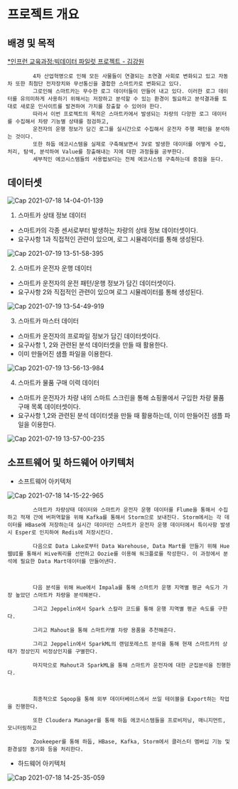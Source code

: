 # 프로젝트 개요

## 배경 및 목적

[*인프런 교육과정:빅데이터 파일럿 프로젝트 - 김강원](https://www.inflearn.com/course/%EB%B9%85%EB%8D%B0%EC%9D%B4%ED%84%B0-%ED%8C%8C%EC%9D%BC%EB%9F%BF-%ED%94%84%EB%A1%9C%EC%A0%9D%ED%8A%B8/dashboard)

            4차 산업혁명으로 인해 모든 사물들이 연결되는 초연결 사회로 변화되고 있고 자동차 또한 최첨단 전자장치와 무선통신을 결합한 스마트카로 변화되고 있다.
            그로인해 스마트카는 무수한 로그 데이터들이 만들어 내고 있다. 이러한 로그 데이터를 유의미하게 사용하기 위해서는 저장하고 분석할 수 있는 환경이 필요하고 분석결과를 토대로 새로운 인사이트를 발견하여 가치를 창출할 수 있어야 한다.
            따라서 이번 프로젝트의 목적은 스마트카에서 발생되는 차량의 다양한 로그 데이터를 수집해서 차량 기능별 상태를 점검하고,
            운전자의 운행 정보가 담긴 로그를 실시간으로 수집해서 운전자 주행 패턴을 분석하는 것이다.
            또한 하둡 에코시스템을 실제로 구축해보면서 3V로 발생한 데이터를 어떻게 수집, 처리, 탐색, 분석하여 Value를 창출해내는 지에 대한 과정들을 공부한다.
            세부적인 에코시스템들의 사용법보다는 전체 에코시스템 구축하는데 중점을 둔다.


## 데이터셋

![Cap 2021-07-18 14-04-01-139](https://user-images.githubusercontent.com/76901290/126056486-c3d374b8-d107-467d-b425-5c5aa59f3b5a.png)


1. 스마트카 상태 정보 데이터

- 스마트카의 각종 센서로부터 발생하는 차량의 상태 정보 데이터셋이다.
- 요구사항 1과 직접적인 관련이 있으며, 로그 시뮬레이터를 통해 생성된다.

![Cap 2021-07-19 13-51-58-395](https://user-images.githubusercontent.com/76901290/126105206-6340b059-20a6-42e6-ab35-b029c21de131.png)



2. 스마트카 운전자 운행 데이터

- 스마트카 운전자의 운전 패턴/운행 정보가 담긴 데이터셋이다.
- 요구사항 2와 직접적인 관련이 있으며 로그 시뮬레이터를 통해 생성된다.

![Cap 2021-07-19 13-54-49-919](https://user-images.githubusercontent.com/76901290/126105212-59043593-1f8f-4665-aff1-77ab125178ab.png)


3. 스마트카 마스터 데이터

- 스마트카 운전자의 프로파일 정보가 담긴 데이터셋이다.
- 요구사항 1, 2와 관련된 분석 데이터셋을 만들 때 활용한다.
- 이미 만들어진 샘플 파일을 이용한다.

![Cap 2021-07-19 13-56-13-984](https://user-images.githubusercontent.com/76901290/126105219-510f07ef-3a6d-43b2-b39e-de63d28e468b.png)



4. 스마트카 물품 구매 이력 데이터

- 스마트카 운전자가 차량 내의 스마트 스크린을 통해 쇼핑몰에서 구입한 차량 물품 구매 목록 데이터셋이다.
- 요구사항 1,2와 관련된 분석 데이터셋을 만들 때 활용하는데, 이미 만들어진 샘플 파일을 이용한다.

![Cap 2021-07-19 13-57-00-235](https://user-images.githubusercontent.com/76901290/126105224-4f551086-6ada-4f63-9024-9df3688bc6ce.png)






## 소프트웨어 및 하드웨어 아키텍처

- 소프트웨어 아키텍처

![Cap 2021-07-18 14-15-22-965](https://user-images.githubusercontent.com/76901290/126056671-7bf478aa-c66b-4d7b-84f5-4fbe28957ccf.jpg)


            스마트카 차량상태 데이터와 스마트카 운전자 운행 데이터를 Flume을 통해서 수집하고 적재 간에 버퍼역할을 위해 Kafka를 통해서 Storm으로 보내진다. Storm에서는 각 데이터를 HBase에 저장하는데 실시간 데이터인 스마트카 운전자 운행 데이터에서 특이사항 발생 시 Esper로 인지하여 Redis에 저장시킨다.
            
            다음으로 Data Lake로부터 Data Warehouse, Data Mart를 만들기 위해 Hue 웹UI를 통해서 Hive쿼리를 선언하고 Oozie를 이용해 워크플로를 작성한다. 이 과정에서 분석에 필요한 Data Mart데이터를 만들어낸다.
            
             
            
            다음 분석을 위해 Hue에서 Impala를 통해 스마트카 운행 지역별 평균 속도가 가장 높았던 스마트카 차량을 분석해본다.
            
            그리고 Jeppelin에서 Spark 스칼라 코드를 통해 운행 지역별 평균 속도를 구한다.
            
            그리고 Mahout을 통해 스마트카별 차량 용품을 추천해준다.
            
            그리고 Jeppelin에서 SparkML의 랜덤포레스트 분석을 통해 현재 스마트카의 상태가 정상인지 비정상인지를 구별한다.
            
            마지막으로 Mahout과 SparkML을 통해 스마트카 운전자에 대한 군집분석을 진행한다.
            
             
            
            최종적으로 Sqoop을 통해 외부 데이터베이스에서 쓰일 테이블을 Export하는 작업을 진행한다.
            
            또한 Cloudera Manager를 통해 하둡 에코시스템들을 프로비저닝, 매니지먼트, 모니터링하고
            
            Zookeeper를 통해 하둡, HBase, Kafka, Storm에서 클러스터 멤버십 기능 및 환경설정 동기화 등을 처리한다.


- 하드웨어 아키텍처

![Cap 2021-07-18 14-25-35-059](https://user-images.githubusercontent.com/76901290/126056804-b0f83b0a-e9c2-44f8-ad7f-671bbb93bcd9.jpg)